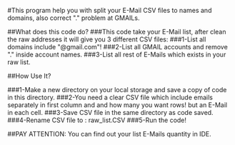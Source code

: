 #This program help you with split your E-Mail CSV files to names and domains, also correct "." problem at GMAILs.

##What does this code do?
###This code take your E-Mail list, after clean the raw addresses it will give you 3 different CSV files:
###1-List all domains include "@gmail.com"!
###2-List all GMAIL accounts and remove "." inside account names.
###3-List all rest of E-Mails which exists in your raw list.


##How Use It?

###1-Make a new directory on your local storage and save a copy of code in this directory.
###2-You need a clear CSV file which include emails separately in first column and and how many you want rows! but an E-Mail in each cell.
###3-Save CSV file in the same directory as code saved.
###4-Rename CSV file to : raw_list.CSV
###5-Run the code!


##PAY ATTENTION: You can find out your list E-Mails quantity in IDE.
